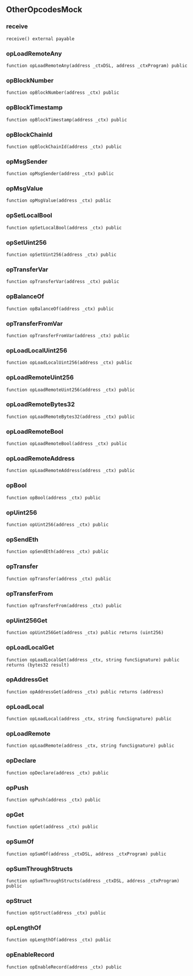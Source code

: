 ## OtherOpcodesMock

### receive

```solidity
receive() external payable
```

### opLoadRemoteAny

```solidity
function opLoadRemoteAny(address _ctxDSL, address _ctxProgram) public
```

### opBlockNumber

```solidity
function opBlockNumber(address _ctx) public
```

### opBlockTimestamp

```solidity
function opBlockTimestamp(address _ctx) public
```

### opBlockChainId

```solidity
function opBlockChainId(address _ctx) public
```

### opMsgSender

```solidity
function opMsgSender(address _ctx) public
```

### opMsgValue

```solidity
function opMsgValue(address _ctx) public
```

### opSetLocalBool

```solidity
function opSetLocalBool(address _ctx) public
```

### opSetUint256

```solidity
function opSetUint256(address _ctx) public
```

### opTransferVar

```solidity
function opTransferVar(address _ctx) public
```

### opBalanceOf

```solidity
function opBalanceOf(address _ctx) public
```

### opTransferFromVar

```solidity
function opTransferFromVar(address _ctx) public
```

### opLoadLocalUint256

```solidity
function opLoadLocalUint256(address _ctx) public
```

### opLoadRemoteUint256

```solidity
function opLoadRemoteUint256(address _ctx) public
```

### opLoadRemoteBytes32

```solidity
function opLoadRemoteBytes32(address _ctx) public
```

### opLoadRemoteBool

```solidity
function opLoadRemoteBool(address _ctx) public
```

### opLoadRemoteAddress

```solidity
function opLoadRemoteAddress(address _ctx) public
```

### opBool

```solidity
function opBool(address _ctx) public
```

### opUint256

```solidity
function opUint256(address _ctx) public
```

### opSendEth

```solidity
function opSendEth(address _ctx) public
```

### opTransfer

```solidity
function opTransfer(address _ctx) public
```

### opTransferFrom

```solidity
function opTransferFrom(address _ctx) public
```

### opUint256Get

```solidity
function opUint256Get(address _ctx) public returns (uint256)
```

### opLoadLocalGet

```solidity
function opLoadLocalGet(address _ctx, string funcSignature) public returns (bytes32 result)
```

### opAddressGet

```solidity
function opAddressGet(address _ctx) public returns (address)
```

### opLoadLocal

```solidity
function opLoadLocal(address _ctx, string funcSignature) public
```

### opLoadRemote

```solidity
function opLoadRemote(address _ctx, string funcSignature) public
```

### opDeclare

```solidity
function opDeclare(address _ctx) public
```

### opPush

```solidity
function opPush(address _ctx) public
```

### opGet

```solidity
function opGet(address _ctx) public
```

### opSumOf

```solidity
function opSumOf(address _ctxDSL, address _ctxProgram) public
```

### opSumThroughStructs

```solidity
function opSumThroughStructs(address _ctxDSL, address _ctxProgram) public
```

### opStruct

```solidity
function opStruct(address _ctx) public
```

### opLengthOf

```solidity
function opLengthOf(address _ctx) public
```

### opEnableRecord

```solidity
function opEnableRecord(address _ctx) public
```

